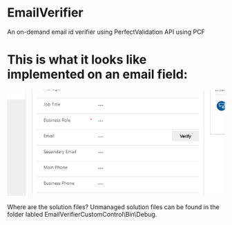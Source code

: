 # EmailVerifier
An on-demand email id verifier using PerfectValidation API using PCF

# This is what it looks like implemented on an email field:
![Demonstration](docs/email_verifier.gif)

Where are the solution files?
Unmanaged solution files can be found in the folder labled EmailVerifierCustomControl\Bin\Debug.
